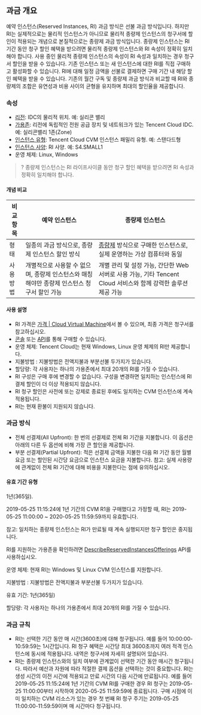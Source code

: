 ## 과금 개요

예약 인스턴스(Reserved Instances, RI) 과금 방식은 선불 과금 방식입니다. 하지만 RI는 실제적으로는 물리적 인스턴스가 아니므로 물리적 종량제 인스턴스의 청구서에 할인이 적용되는 개념으로 본질적으로는 종량제 과금 방식입니다. 종량제 인스턴스는 RI 기간 동안 청구 할인 혜택을 받으려면 물리적 종량제 인스턴스와 RI 속성이 정확히 일치해야 합니다.
사용 중인 물리적 종량제 인스턴스의 속성이 RI 속성과 일치하는 경우 청구서 할인을 받을 수 있습니다. 기존 인스턴스 또는 새 인스턴스에 대한 RI를 직접 구매하고 활성화할 수 있습니다.
RI에 대해 일정 금액을 선불로 결제하면 구매 기간 내 해당 할인 혜택을 받을 수 있습니다. 기존의 월간 구독 및 종량제 과금 방식과 비교할 때 RI와 종량제의 조합은 유연성과 비용 사이의 균형을 유지하며 최대의 할인율을 제공합니다.

### 속성

- [리전](https://cloud.tencent.com/document/product/213/6091): IDC의 물리적 위치. 예: 실리콘 밸리
- [가용존](https://cloud.tencent.com/document/product/213/6091): 리전에 독립적인 전원 공급 장치 및 네트워크가 있는 Tencent Cloud IDC. 예: 실리콘밸리 1존(Zone)
- [인스턴스 유형](https://cloud.tencent.com/document/product/213/11518): Tencent Cloud CVM 인스턴스 패밀리 유형. 예: 스탠다드형
- [인스턴스 사양](https://cloud.tencent.com/document/product/213/11518): RI 사양. 예: S4.SMALL1 
- 운영 체제: Linux, Windows

>? 종량제 인스턴스는 RI 라이프사이클 동안 청구 할인 혜택을 받으려면 RI 속성과 정확히 일치해야 합니다.

#### 개념 비교

| 비교 항목   | 예약 인스턴스      | 종량제 인스턴스         |
| -------- | ---------- | ---------- |
| 형태     | 일종의 과금 방식으로, 종량제 인스턴스 할인 방식       | [종량제](https://intl.cloud.tencent.com/document/product/213/2179) 방식으로 구매한 인스턴스로, 실제 운영하는 가상 컴퓨터와 동일 |
| 사용 방법 | 개별적으로 사용할 수 없으며, 종량제 인스턴스와 매칭해야만 종량제 인스턴스 청구서 할인 가능 | 개별 관리 및 설정 가능, 간단한 Web 서버로 사용 가능, 기타 Tencent Cloud 서비스와 함께 강력한 솔루션 제공 가능 |

#### 사용 설명

- RI 가격은 [가격 | Cloud Virtual Machine](https://www.tencentcloud.com/pricing/cvm/overview)에서 볼 수 있으며, 최종 가격은 청구서를 참고하십시오.
- [콘솔](https://buy.tencentcloud.com/reservedinstances?regionId=1&zoneId=100003&imageType=linux) 또는 [API](https://www.tencentcloud.com/zh/document/product/213/30574)를 통해 구매할 수 있습니다.
- 운영 체제: Tencent Cloud는 현재 Windows, Linux 운영 체제의 RI만 제공합니다.
- 지불방법 : 지불방법은 전액지불과 부분선불 두가지가 있습니다.
- 할당량: 각 사용자는 하나의 가용존에서 최대 20개의 RI를 가질 수 있습니다.
- RI 구성은 구매 후에 변경할 수 없습니다. 구성을 변경하면 일치하는 인스턴스에 RI 결제 할인이 더 이상 적용되지 않습니다.
- RI 청구 할인은 사전에 또는 강제로 종료된 후에도 일치하는 CVM 인스턴스에 계속 적용됩니다.
- RI는 현재 환불이 지원되지 않습니다.

### 과금 방식

- 전체 선결제(All Upfront): 한 번의 선결제로 전체 RI 기간을 지불합니다. 이 옵션은 아래의 다른 두 옵션에 비해 가장 큰 할인을 제공합니다.
- 부분 선결제(Partial Upfront): 적은 선결제 금액을 지불한 다음 RI 기간 동안 월별 요금 또는 할인된 시간당 요금으로 인스턴스 요금을 지불합니다.
참고: 실제 사용량에 관계없이 전체 RI 기간에 대해 비용을 지불한다는 점에 유의하십시오.

#### 유효 기간 유형

1년(365일).

2019-05-25 11:15:24에 1년 기간의 CVM R1을 구매했다고 가정할 때, RI는 2019-05-25 11:00:00 ~ 2020-05-25 11:59:59까지 유효합니다.

참고: 일치하는 종량제 인스턴스는 RI가 만료될 때 계속 실행되지만 청구 할인은 중지됩니다.

RI를 지원하는 가용존을 확인하려면 [DescribeReservedInstancesOfferings](https://intl.cloud.tencent.com/document/product/213/30575) API를 사용하십시오.

운영 체제: 현재 RI는 Windows 및 Linux CVM 인스턴스를 지원합니다.

지불방법 : 지불방법은 전액지불과 부분선불 두가지가 있습니다.

유효 기간: 1년(365일)

할당량: 각 사용자는 하나의 가용존에서 최대 20개의 RI를 가질 수 있습니다.

### 과금 규칙

- RI는 선택한 기간 동안 매 시간(3600초)에 대해 청구됩니다. 예를 들어 10:00:00-10:59:59는 1시간입니다. RI 청구 혜택은 시간당 최대 3600초까지 여러 적격 인스턴스에 동시에 적용됩니다. 내역은 청구서에 자세히 설명되어 있습니다.
- RI는 종량제 인스턴스와의 일치 여부에 관계없이 선택한 기간 동안 매시간 청구됩니다. 따라서 예산과 자원에 따라 적절한 결제 옵션을 선택하는 것이 중요합니다. RI는 생성 시간의 이전 시간에 적용되고 만료 시간의 다음 시간에 만료됩니다. 예를 들어 2019-05-25 11:15:24에 1년 기간의 CVM RI를 구매한 경우 RI 청구는 2019-05-25 11:00:00부터 시작하여 2020-05-25 11:59:59에 종료됩니다. 구매 시점에 이미 일치하는 CVM 리소스가 있는 경우 첫 번째 RI 청구 주기는 2019-05-25 11:00:00-11:59:59이며 매 시간마다 청구됩니다.
